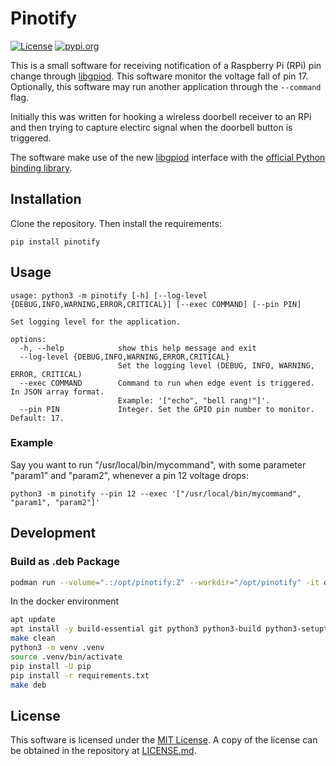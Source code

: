 # Pinotify

[![License][license-badge]][license-url] [![pypi.org][pypi-badge]][pypi-url]

This is a small software for receiving notification of a Raspberry Pi (RPi)
pin change through [libgpiod][libgpiod]. This software monitor the voltage fall
of pin 17. Optionally, this software may run another application through the
`--command` flag.

Initially this was written for hooking a wireless doorbell receiver to an RPi
and then trying to capture electirc signal when the doorbell button is triggered.

The software make use of the new [libgpiod][libgpiod] interface with the
[official Python binding library][libgpiod-python].

[license-badge]: https://img.shields.io/github/license/yookoala/pinotify
[license-url]: https://github.com/yookoala/pinotify/blob/main/LICENSE.md
[pypi-badge]: https://img.shields.io/pypi/v/pinotify
[pypi-url]: https://pypi.org/project/pyinotify/
[libgpiod]: https://libgpiod.readthedocs.io/
[libgpiod-python]: (https://libgpiod.readthedocs.io/en/latest/python_api.html)


## Installation

Clone the repository. Then install the requirements:

```
pip install pinotify
```


## Usage

```
usage: python3 -m pinotify [-h] [--log-level {DEBUG,INFO,WARNING,ERROR,CRITICAL}] [--exec COMMAND] [--pin PIN]

Set logging level for the application.

options:
  -h, --help            show this help message and exit
  --log-level {DEBUG,INFO,WARNING,ERROR,CRITICAL}
                        Set the logging level (DEBUG, INFO, WARNING, ERROR, CRITICAL)
  --exec COMMAND        Command to run when edge event is triggered. In JSON array format.
                        Example: '["echo", "bell rang!"]'.
  --pin PIN             Integer. Set the GPIO pin number to monitor. Default: 17.
```


### Example

Say you want to run "/usr/local/bin/mycommand", with some parameter "param1" and "param2",
whenever a pin 12 voltage drops:

```
python3 -m pinotify --pin 12 --exec '["/usr/local/bin/mycommand", "param1", "param2"]'
```

## Development

### Build as .deb Package

```bash
podman run --volume=".:/opt/pinotify:Z" --workdir="/opt/pinotify" -it docker.io/library/debian:"bookworm" /bin/bash
```

In the docker environment
```bash
apt update
apt install -y build-essential git python3 python3-build python3-setuptools python3-venv python3-all debhelper dh-python
make clean
python3 -m venv .venv
source .venv/bin/activate
pip install -U pip
pip install -r requirements.txt
make deb
```


## License

This software is licensed under the [MIT License](https://mit-license.org/).
A copy of the license can be obtained in the repository at [LICENSE.md](LICENSE.md).
